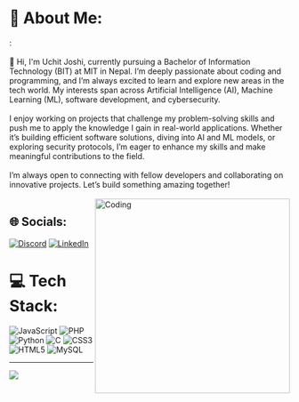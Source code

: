 # 💫 About Me:
:<br><br>👋 Hi, I'm Uchit Joshi, currently pursuing a Bachelor of Information Technology (BIT) at MIT in Nepal. I’m deeply passionate about coding and programming, and I’m always excited to learn and explore new areas in the tech world. My interests span across Artificial Intelligence (AI), Machine Learning (ML), software development, and cybersecurity.<br><br>I enjoy working on projects that challenge my problem-solving skills and push me to apply the knowledge I gain in real-world applications. Whether it’s building efficient software solutions, diving into AI and ML models, or exploring security protocols, I’m eager to enhance my skills and make meaningful contributions to the field.<br><br>I’m always open to connecting with fellow developers and collaborating on innovative projects. Let’s build something amazing together!<br><br>
<img align="right" alt="Coding" width="350" src="https://media.giphy.com/media/QDjpIL6oNCVZ4qzGs7/giphy.gif?cid=790b7611ogz2scqk0zwmcogamv0j1heu3qo3n6d96dpo1hh0&ep=v1_gifs_search&rid=giphy.gif&ct=g">

## 🌐 Socials:
[![Discord](https://img.shields.io/badge/Discord-%237289DA.svg?logo=discord&logoColor=white)](https://discord.gg/1050395014510948382) [![LinkedIn](https://img.shields.io/badge/LinkedIn-%230077B5.svg?logo=linkedin&logoColor=white)](linkedin.com/in/uchit-joshi-5bb311286) 

# 💻 Tech Stack:
![JavaScript](https://img.shields.io/badge/javascript-%23323330.svg?style=for-the-badge&logo=javascript&logoColor=%23F7DF1E) ![PHP](https://img.shields.io/badge/php-%23777BB4.svg?style=for-the-badge&logo=php&logoColor=white) ![Python](https://img.shields.io/badge/python-3670A0?style=for-the-badge&logo=python&logoColor=ffdd54) ![C](https://img.shields.io/badge/c-%2300599C.svg?style=for-the-badge&logo=c&logoColor=white) ![CSS3](https://img.shields.io/badge/css3-%231572B6.svg?style=for-the-badge&logo=css3&logoColor=white) ![HTML5](https://img.shields.io/badge/html5-%23E34F26.svg?style=for-the-badge&logo=html5&logoColor=white) ![MySQL](https://img.shields.io/badge/mysql-4479A1.svg?style=for-the-badge&logo=mysql&logoColor=white)


---
[![](https://visitcount.itsvg.in/api?id=uchitjoshi&icon=5&color=1)](https://visitcount.itsvg.in)

<!-- Proudly created with GPRM ( https://gprm.itsvg.in ) -->

